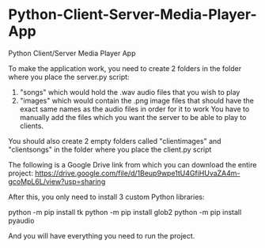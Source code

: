 # Python-Client-Server-Media-Player-App
Python Client/Server Media Player App

To make the application work, you need to create 2 folders in the folder where you place the server.py script:
1. "songs" which would hold the .wav audio files that you wish to play
2. "images" which would contain the .png image files that should have the exact same names as the audio files in order for it to work
You have to manually add the files which you want the server to be able to play to clients.

You should also create 2 empty folders called "clientimages" and "clientsongs" in the folder where you place the client.py script


The following is a Google Drive link from which you can download the entire project:
https://drive.google.com/file/d/1Beup9wpe1tU4GfiHUvaZA4m-gcoMpL6L/view?usp=sharing

After this, you only need to install 3 custom Python libraries:

python -m pip install tk
python -m pip install glob2
python -m pip install pyaudio

And you will have everything you need to run the project.
